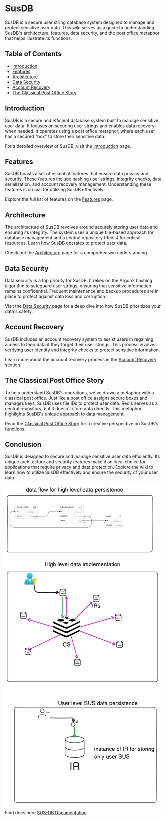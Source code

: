 # SusDB

SusDB is a secure user string database system designed to manage and protect sensitive user data. This wiki serves as a guide to understanding SusDB's architecture, features, data security, and the post office metaphor that helps illustrate its functions.

## Table of Contents

- [Introduction](#introduction)
- [Features](#features)
- [Architecture](#architecture)
- [Data Security](#data-security)
- [Account Recovery](#account-recovery)
- [The Classical Post Office Story](#the-classical-post-office-story)

## Introduction

SusDB is a secure and efficient database system built to manage sensitive user data. It focuses on securing user strings and enables data recovery when needed. It operates using a post office metaphor, where each user has a secured "box" to store their sensitive data.

For a detailed overview of SusDB, visit the [Introduction](./Introduction.md) page.

## Features

SusDB boasts a set of essential features that ensure data privacy and security. These features include hashing user strings, integrity checks, data serialization, and account recovery management. Understanding these features is crucial for utilizing SusDB effectively.

Explore the full list of features on the [Features](./Features.md) page.

## Architecture

The architecture of SusDB revolves around securely storing user data and ensuring its integrity. The system uses a unique file-based approach for database management and a central repository (Redis) for critical resources. Learn how SusDB operates to protect user data.

Check out the [Architecture](./Architecture.md) page for a comprehensive understanding.

## Data Security

Data security is a top priority for SusDB. It relies on the Argon2 hashing algorithm to safeguard user strings, ensuring that sensitive information remains confidential. Frequent maintenance and backup procedures are in place to protect against data loss and corruption.

Visit the [Data Security](./Data-Security.md) page for a deep dive into how SusDB prioritizes your data's safety.

## Account Recovery

SusDB includes an account recovery system to assist users in regaining access to their data if they forget their user strings. This process involves verifying user identity and integrity checks to protect sensitive information.

Learn more about the account recovery process in the [Account Recovery](./Account-Recovery.md) section.

## The Classical Post Office Story

To help understand SusDB's operations, we've drawn a metaphor with a classical post office. Just like a post office assigns secure boxes and manages keys, SusDB uses file IDs to protect user data. Redis serves as a central repository, but it doesn't store data directly. This metaphor highlights SusDB's unique approach to data management.

Read the [Classical Post Office Story](./The-Classical-Post-Office-Story.md) for a creative perspective on SusDB's functions.

## Conclusion

SusDB is designed to secure and manage sensitive user data efficiently. Its unique architecture and security features make it an ideal choice for applications that require privacy and data protection. Explore the wiki to learn how to utilize SusDB effectively and ensure the security of your user data.

![sus_db_design](images/diagram_sus.png)

Find docs here [SUS-DB Documentation](https://github.com/Terre8055/sus-db/wiki)

